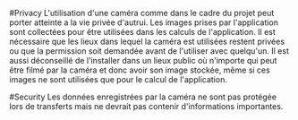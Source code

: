 #Privacy
L'utilisation d'une caméra comme dans le cadre du projet peut porter atteinte a la vie privée d'autrui. Les images prises par l'application sont collectées pour être utilisées dans les calculs de l'application. Il est nécessaire que les lieux dans lequel la caméra est utilisées restent privées ou que la permission soit demandée avant de l'utiliser avec quelqu'un. Il est aussi déconseillé de l'installer dans un lieux public où n'importe qui peut être filmé par la caméra et donc avoir son image stockée, même si ces images ne sont utilisées que pour le calcul de l'application.

#Security
Les données enregistrées par la caméra ne sont pas protégée lors de transferts mais ne devrait pas contenir d'informations importantes. 
